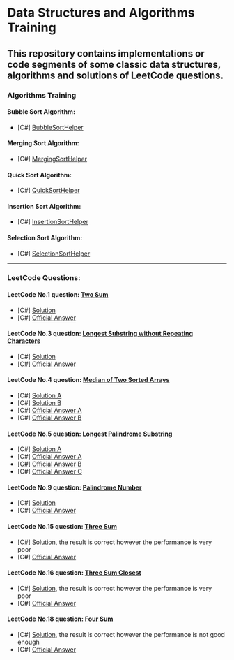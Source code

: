 # Data Structures and Algorithms Training
## This repository contains implementations or code segments of some classic data structures, algorithms and solutions of LeetCode questions.

### Algorithms Training
#### Bubble Sort Algorithm:
* [C#] [BubbleSortHelper](csharpsrc/Algorithms/SortingHelpers/BubbleSortHelper.cs)

#### Merging Sort Algorithm:
* [C#] [MergingSortHelper](csharpsrc/Algorithms/SortingHelpers/MergingSortHelper.cs)

#### Quick Sort Algorithm:
* [C#] [QuickSortHelper](csharpsrc/Algorithms/SortingHelpers/QuickSortHelper.cs)

#### Insertion Sort Algorithm:
* [C#] [InsertionSortHelper](csharpsrc/Algorithms/SortingHelpers/InsertionSortHelper.cs)

#### Selection Sort Algorithm:
* [C#] [SelectionSortHelper](csharpsrc/Algorithms/SortingHelpers/SelectionSortHelper.cs)

***

### LeetCode Questions:
#### LeetCode No.1 question: [Two Sum](leetcode/questions/Question1.md) 
* [C#] [Solution](csharpsrc/Questions/LeetCode/No1.TwoSum/Solution.cs)
* [C#] [Official Answer](csharpsrc/Questions/LeetCode/No1.TwoSum/OfficialAnswer.cs)

#### LeetCode No.3 question: [Longest Substring without Repeating Characters](leetcode/questions/Question3.md)
* [C#] [Solution](csharpsrc/Questions/LeetCode/No3.LongestSubstringWithoutRepeatingCharacters/Solution.cs)
* [C#] [Official Answer](csharpsrc/Questions/LeetCode/No3.LongestSubstringWithoutRepeatingCharacters/OfficialAnswer.cs) 

#### LeetCode No.4 question: [Median of Two Sorted Arrays](leetcode/questions/Question4.md)
* [C#] [Solution A](csharpsrc/Questions/LeetCode/No4.MedianOfTwoSortedArrays/SolutionA.cs)
* [C#] [Solution B](csharpsrc/Questions/LeetCode/No4.MedianOfTwoSortedArrays/SolutionB.cs)
* [C#] [Official Answer A](csharpsrc/Questions/LeetCode/No4.MedianOfTwoSortedArrays/OfficialAnswerA.cs)
* [C#] [Official Answer B](csharpsrc/Questions/LeetCode/No4.MedianOfTwoSortedArrays/OfficialAnswerB.cs)

#### LeetCode No.5 question: [Longest Palindrome Substring](leetcode/questions/Question5.md)
* [C#] [Solution A](csharpsrc/Questions/LeetCode/No5.LongestPalindromicSubstring/Solution.cs)
* [C#] [Official Answer A](csharpsrc/Questions/LeetCode/No5.LongestPalindromicSubstring/OfficialAnswerA.cs)
* [C#] [Official Answer B](csharpsrc/Questions/LeetCode/No5.LongestPalindromicSubstring/OfficialAnswerB.cs)
* [C#] [Official Answer C](csharpsrc/Questions/LeetCode/No5.LongestPalindromicSubstring/OfficialAnswerC.cs)

#### LeetCode No.9 question: [Palindrome Number](leetcode/questions/Question9.md)
* [C#] [Solution](csharpsrc/Questions/LeetCode/No9.PalindromeNumber/Solution.cs)
* [C#] [Official Answer](csharpsrc/Questions/LeetCode/No9.PalindromeNumber/OfficialAnswer.cs)

#### LeetCode No.15 question: [Three Sum](leetcode/questions/Question15.md)
* [C#] [Solution](csharpsrc/Questions//LeetCode/No15.ThreeSum/Solution.cs), the result is correct however the performance is very poor
* [C#] [Official Answer](csharpsrc/Questions/LeetCode/No15.ThreeSum/OfficialAnswer.cs)

#### LeetCode No.16 question: [Three Sum Closest](leetcode/questions/Question16.md)
* [C#] [Solution](csharpsrc/Questions/LeetCode/No16.ThreeSumClosest/Solution.cs), the result is correct however the performance is very poor
* [C#] [Official Answer](csharpsrc/Questions/LeetCode/No16.ThreeSumClosest/OfficialAnswer.cs)

#### LeetCode No.18 question: [Four Sum](leetcode/questions/Question18.md)
* [C#] [Solution](csharpsrc/Questions/LeetCode/No18.FourSum/Solution.cs), the result is correct however the performance is not good enough
* [C#] [Official Answer](csharpsrc/Questions/LeetCode/No18.FourSum/OfficialAnswer.cs)